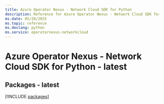 ```yaml
---
title: Azure Operator Nexus - Network Cloud SDK for Python
description: Reference for Azure Operator Nexus - Network Cloud SDK for Python
ms.date: 05/20/2025
ms.topic: reference
ms.devlang: python
ms.service: operatornexus-networkcloud
---
```

# Azure Operator Nexus - Network Cloud SDK for Python - latest
## Packages - latest
[!INCLUDE [packages](operator-nexus---network-cloud-index.md)]